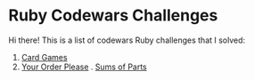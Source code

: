 # Ruby Codewars Challenges

Hi there!
This is a list of codewars Ruby challenges that I solved:

1. [Card Games](https://github.com/abdoachhoubi/ruby-codewars/tree/main/Cards%20Game)
2. [Your Order Please](https://github.com/abdoachhoubi/ruby-codewars/tree/main/Your%20Order%20Please)
   . [Sums of Parts](https://github.com/abdoachhoubi/ruby-codewars/tree/main/Sums%20Of%20Parts)

